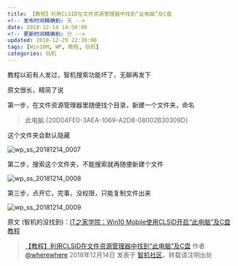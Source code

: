 ```yaml
---
title: 【教程】利用CLSID在文件资源管理器中找到“此电脑”及C盘
<!-- 发布时间精确到: 天 -->
date: 2018-12-14 14:50:00
<!-- 更新时间精确到: 分 -->
updated: 2018-12-29 22:30:00
tags: [Win10M, WP, 教程, 玩机]
categories: 玩机
---
```

教程以前有人发过，智机搜索功能坏了，无聊再发下

原文很长，精简了说

第一步，在文件资源管理器里随便找个目录，新建一个文件夹，命名

> 此电脑.{20D04FE0-3AEA-1069-A2D8-08002B30309D}

这个文件夹会默认隐藏

![wp_ss_20181214_0007](https://github.com/wherewhere/wherewhere.github.io/assets/27689196/cad7ac0e-1141-4e9a-8777-544b0f8c316a)

第二步，搜索这个文件夹，不能搜索就再随便新建个文件

![wp_ss_20181214_0008](https://github.com/wherewhere/wherewhere.github.io/assets/27689196/97d1bf19-b69f-435e-b3f8-25a5972bdb98)<!--more-->

第三步，点开它，完事，没权限，只能复制文件出来

![wp_ss_20181214_0009](https://github.com/wherewhere/wherewhere.github.io/assets/27689196/6b1316c8-d49a-4189-8d93-e1b47396dd87)

原文 (智机的没找到)：[IT之家学院：Win10 Mobile使用CLSID开启“此电脑”及C盘教程](https://www.ithome.com/0/313/835.htm)

> [【教程】利用CLSID在文件资源管理器中找到“此电脑”及C盘](https://bbs.wfun.com/thread-1019986-1-1.html) 作者 [@wherewhere](https://bbs.wfun.com/u/2850357) 2018年12月14日 发表于 [智机社区](https://bbs.wfun.com "WFun")，转载请注明出处
